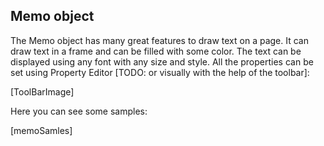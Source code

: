 Memo object
----
The Memo object has many great features to draw text on a page. It can draw text in a frame and can be filled with some color. The text can be displayed using any font with any size and style. All the properties can be set using Property Editor [TODO: or visually with the help of the toolbar]:

[ToolBarImage]

Here you can see some samples:

[memoSamles]





[memoSamples]:../images/memo_samples.png
